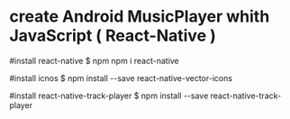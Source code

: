 # create Android MusicPlayer whith JavaScript ( React-Native ) 

#install react-native 
$ npm npm i react-native

#install icnos 
$ npm install --save react-native-vector-icons

#install react-native-track-player 
$ npm install --save react-native-track-player
